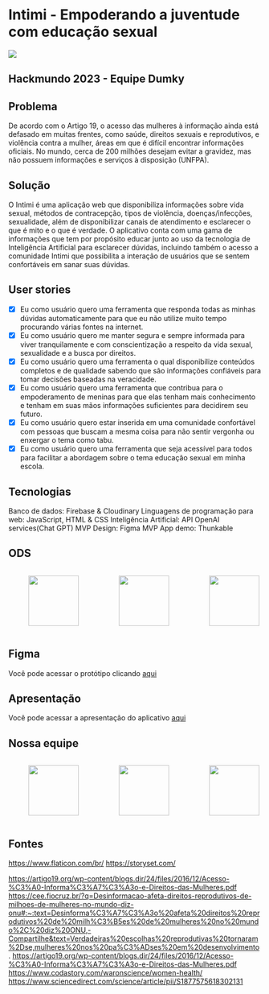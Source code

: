 # Intimi - Empoderando a juventude com educação sexual

<img src="https://i.imgur.com/5woKyHz.png">

## Hackmundo 2023 - Equipe Dumky

## Problema
De acordo com o Artigo 19,  o acesso das mulheres à informação ainda está defasado em muitas frentes, como saúde, direitos sexuais e reprodutivos, e violência contra a mulher, áreas em que é difícil encontrar informações oficiais. No mundo, cerca de 200 milhões desejam evitar a gravidez, mas não possuem informações e serviços à disposição (UNFPA).

## Solução
O Intimi é uma aplicação web que disponibiliza informações sobre vida sexual, métodos de contracepção, tipos de violência, doenças/infecções, sexualidade, além de disponibilizar canais de atendimento e esclarecer o que é mito e o que é verdade. O aplicativo conta com uma gama de informações que tem por propósito educar junto ao uso da tecnologia de Inteligência Artificial para esclarecer dúvidas, incluindo também o acesso a comunidade Intimi que possibilita a interação de usuários que se sentem confortáveis em sanar suas dúvidas.

## User stories
- [x] Eu como usuário quero uma ferramenta que responda todas as minhas dúvidas automaticamente para que eu não utilize muito tempo procurando várias fontes na internet.
- [x] Eu como usuário quero me manter segura e sempre informada para viver tranquilamente e com conscientização a respeito da vida sexual, sexualidade e a busca por direitos.
- [x] Eu como usuário quero uma ferramenta o qual disponibilize conteúdos completos e de qualidade sabendo que são informações confiáveis para tomar decisões baseadas na veracidade.
- [x] Eu como usuário quero uma ferramenta que contribua para o empoderamento de meninas para que elas tenham mais conhecimento e tenham em suas mãos informações suficientes para decidirem seu futuro.
- [x] Eu como usuário quero estar inserida em uma comunidade confortável com pessoas que buscam a mesma coisa para não sentir vergonha ou enxergar o tema como tabu.
- [x] Eu como usuário quero uma ferramenta que seja acessível para todos para facilitar a abordagem sobre o tema educação sexual em minha escola.

## Tecnologias
Banco de dados: Firebase & Cloudinary
Linguagens de programação para web: JavaScript, HTML & CSS
Inteligência Artificial: API OpenAI services(Chat GPT)
MVP Design: Figma
MVP App demo: Thunkable


## ODS
<div style="display: flex;">
  <figure>
    <img src="https://brasilnaagenda2030.files.wordpress.com/2019/10/ods3.jpg?w=640" width="100" height="100" style="display:inline-block;">
  </figure>
  <figure>
    <img src="https://sc.movimentoods.org.br/wp-content/uploads/2019/09/4.png" width="100" height="100" style="display:inline-block;">
  </figure>
  <figure>
    <img src="https://sc.movimentoods.org.br/wp-content/uploads/2019/09/5.png" width="100" height="100" style="display:inline-block;">
  </figure>
</div>

## Figma
Você pode acessar o protótipo clicando <a href="https://www.figma.com/file/5tlnytfNIEe6IgKQDN3c0r/Intimi?node-id=0%3A1&t=svV02DchY06ezFOS-1">aqui</a>

## Apresentação
Você pode acessar a apresentação do aplicativo <a href="https://www.canva.com/design/DAFY_NdWYXg/mCgTlb0ECmy_2XcncpqkWA/edit?utm_content=DAFY_NdWYXg&utm_campaign=designshare&utm_medium=link2&utm_source=sharebutton">aqui</a>

## Nossa equipe
<div style="display: flex;">
  <figure>
  <a href="https://www.linkedin.com/in/keylla-oliveira1206/">
    <img src="https://media.licdn.com/dms/image/D4D03AQHFscEPrL9V1w/profile-displayphoto-shrink_800_800/0/1664997590903?e=1680134400&v=beta&t=ubRAK9INAxbH3TEpJTwIYNV9aNJRIuWlOu5gP1re6Io" width="100" height="100" style="display:inline-block;">
    </a>
  </figure>
  <figure>
    <a href="https://www.linkedin.com/in/maria-clara-b-245099228/">
    <img src="https://media.licdn.com/dms/image/C4D03AQGhnMzxSpWXsg/profile-displayphoto-shrink_800_800/0/1645799534356?e=1680134400&v=beta&t=FuVEF5LsToPn0dd5MT0gnrsWYk-HIyFdIOtyxlKo5Rs" width="100" height="100" style="display:inline-block;" >
    </a>
  </figure>
  <figure>
    <a href="https://www.linkedin.com/in/yasminvit%C3%B3riarocha/">
    <img src="https://media.licdn.com/dms/image/C4D03AQFJbwNRP0BIjQ/profile-displayphoto-shrink_800_800/0/1649451917182?e=1680134400&v=beta&t=X0CQ6wEMQozCjI_9Ej06JcyghQ674WTqD7MsgRTloFI" width="100" height="100" style="display:inline-block;">
      </a>
  </figure>
</div>

## Fontes
https://www.flaticon.com/br/
https://storyset.com/

https://artigo19.org/wp-content/blogs.dir/24/files/2016/12/Acesso-%C3%A0-Informa%C3%A7%C3%A3o-e-Direitos-das-Mulheres.pdf
https://cee.fiocruz.br/?q=Desinformacao-afeta-direitos-reprodutivos-de-milhoes-de-mulheres-no-mundo-diz-onu#:~:text=Desinforma%C3%A7%C3%A3o%20afeta%20direitos%20reprodutivos%20de%20milh%C3%B5es%20de%20mulheres%20no%20mundo%2C%20diz%20ONU,-Compartilhe&text=Verdadeiras%20escolhas%20reprodutivas%20tornaram%2Dse,mulheres%20nos%20pa%C3%ADses%20em%20desenvolvimento.
https://artigo19.org/wp-content/blogs.dir/24/files/2016/12/Acesso-%C3%A0-Informa%C3%A7%C3%A3o-e-Direitos-das-Mulheres.pdf
https://www.codastory.com/waronscience/women-health/
https://www.sciencedirect.com/science/article/pii/S1877575618302131
